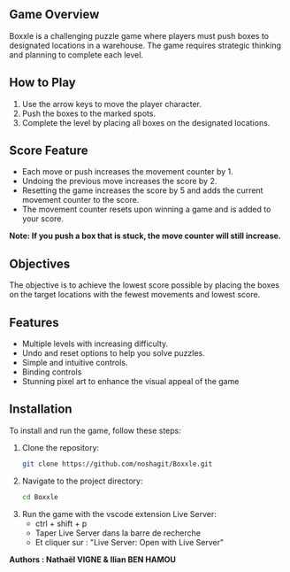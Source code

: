 ## Game Overview

Boxxle is a challenging puzzle game where players must push boxes to designated locations in a warehouse. The game requires strategic thinking and planning to complete each level.

## How to Play

1. Use the arrow keys to move the player character.
2. Push the boxes to the marked spots.
3. Complete the level by placing all boxes on the designated locations.

## Score Feature

- Each move or push increases the movement counter by 1.
- Undoing the previous move increases the score by 2.
- Resetting the game increases the score by 5 and adds the current movement counter to the score.
- The movement counter resets upon winning a game and is added to your score.

**Note: If you push a box that is stuck, the move counter will still increase.**

## Objectives

The objective is to achieve the lowest score possible by placing the boxes on the target locations with the fewest movements and lowest score.

## Features

- Multiple levels with increasing difficulty.
- Undo and reset options to help you solve puzzles.
- Simple and intuitive controls.
- Binding controls
- Stunning pixel art to enhance the visual appeal of the game

## Installation

To install and run the game, follow these steps:

1. Clone the repository:
   ```bash
   git clone https://github.com/noshagit/Boxxle.git
   ```
2. Navigate to the project directory:
   ```bash
   cd Boxxle
   ```
3. Run the game with the vscode extension Live Server:
   - ctrl + shift + p 
   - Taper Live Server dans la barre de recherche
   - Et cliquer sur : "Live Server: Open with Live Server"

**Authors : Nathaël VIGNE & Ilian BEN HAMOU**